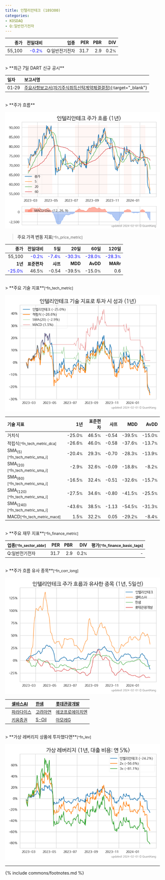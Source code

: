 ```yaml
---
title: 인텔리안테크 (189300)
categories:
- KOSDAQ
- Q:일반전기전자
---
```

| **종가** | **전일대비** | **업종** | **PER** | **PBR** | **DIV** |
| -------: | -----------: | -------: | ------: | ------: | ------: |
| 55,100 | <span style="color: blue">-0.2<small>%</small></span> | Q:일반전기전자 | 31.7 | 2.9 | 0.2<small>%</small> |

<!-- more -->

<br>
> **최근 7일 DART 신규 공시**<a id="dart"></a>


| **일자** | **보고서명** |
| :--------- | :----------- |
| 01&#x2011;29 | [주요사항보고서(자기주식취득신탁계약체결결정)](https://dart.fss.or.kr/dsaf001/main.do?rcpNo=20240129000035){:target="_blank"} |

<br>
> **주가 흐름**<a id="price"></a>

![189300](/stock/images/189300.png)

> **주요 가격 변동 지표**<small>[^fn_price_metric]</small>

| **종가** | **전일대비** | **5일** | **20일** | **60일** | **120일** |
| -------: | -----------: | ------: | -------: | -------: | --------: |
| 55,100 | <span style="color: blue">-0.2<small>%</small></span> | <span style="color: blue">-7.4<small>%</small></span> | <span style="color: blue">-30.3<small>%</small></span> | <span style="color: blue">-28.0<small>%</small></span> | <span style="color: blue">-28.3<small>%</small></span> |
| **1년** | **표준편차** | **샤프** | **MDD** | **AvDD** | **MARr** |
| <span style="color: blue">-25.0<small>%</small></span> | 46.5<small>%</small> | -0.54 | -39.5<small>%</small> | -15.0<small>%</small> | 0.6 |

<br>
> **주요 기술 지표**<small>[^fn_tech_metric]</small>


![189300](/stock/images/189300_tech.png)

| **기술 지표** | **1년** | **표준편차** | **샤프** | **MDD** | **AvDD** |
| :------------ | ------: | -----------: | -------: | ------: | -------: |
| 거치식 | -25.0<small>%</small> | 46.5<small>%</small> | -0.54 | -39.5<small>%</small> | -15.0<small>%</small> |
| 적립식<small>[^fn_tech_metric_dca]</small> | -26.6<small>%</small> | 46.0<small>%</small> | -0.58 | -37.6<small>%</small> | -13.7<small>%</small> |
| SMA<sub>(5)</sub><small>[^fn_tech_metric_sma_i]</small> | -20.4<small>%</small> | 29.3<small>%</small> | -0.70 | -28.3<small>%</small> | -13.9<small>%</small> |
| SMA<sub>(20)</sub><small>[^fn_tech_metric_sma_i]</small> | -2.9<small>%</small> | 32.6<small>%</small> | -0.09 | -18.8<small>%</small> | -8.2<small>%</small> |
| SMA<sub>(60)</sub><small>[^fn_tech_metric_sma_i]</small> | -16.5<small>%</small> | 32.4<small>%</small> | -0.51 | -32.6<small>%</small> | -15.7<small>%</small> |
| SMA<sub>(120)</sub><small>[^fn_tech_metric_sma_i]</small> | -27.5<small>%</small> | 34.6<small>%</small> | -0.80 | -41.5<small>%</small> | -25.5<small>%</small> |
| SMA<sub>(240)</sub><small>[^fn_tech_metric_sma_i]</small> | -43.6<small>%</small> | 38.5<small>%</small> | -1.13 | -54.5<small>%</small> | -31.3<small>%</small> |
| MACD<small>[^fn_tech_metric_macd]</small> | 1.5<small>%</small> | 32.2<small>%</small> | 0.05 | -29.2<small>%</small> | -8.4<small>%</small> |

<br>
> **주요 재무 지표**<small>[^fn_finance_metric]</small>

| **업종**<small>[^fn_sector_abbr]</small> | **PER** | **PBR** | **DIV** | **평가**<small>[^fn_finance_basic_tags]</small> |
| :--------------------------------------- | ------: | ------: | ------: | ----------------------------------------------: |
| Q:일반전기전자 | 31.7 | 2.9 | 0.2<small>%</small> | - |

<br>
> **주가 흐름 유사 종목**<a id="corr"></a><small>[^fn_corr_long]</small>

![189300](/stock/images/189300_corr.png)

|    | [셀바스AI](/108860/) | [한샘](/009240/) | [롯데관광개발](/032350/) |
| :- | :------------------------------------- | :------------------------------------- | :--------------------------------------|
|    | [파라다이스](/034230/) | [고려아연](/010130/) | [에코프로에이치엔](/383310/) |
|    | [키움증권](/039490/) | [S-Oil](/010950/) | [아모레G](/002790/) |

<br>
> **가상 레버리지 상품에 투자했다면**<a id="2x"></a><small>[^fn_lev]</small>

![189300](/stock/images/189300_2x.png)

---
{% include commons/footnotes.md %}